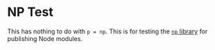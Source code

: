 # NP Test

This has nothing to do with `p = np`. This is for testing the
[`np` library](https://github.com/sindresorhus/np) for publishing Node modules.
